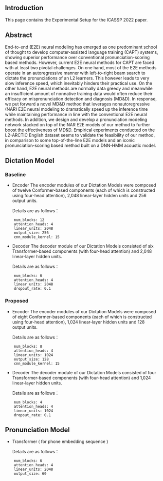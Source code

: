 ## Introduction
This page contains the Experimental Setup for the ICASSP 2022 paper.

## Abstract
End-to-end (E2E) neural modeling has emerged as one predominant school of thought to develop computer-assisted language training (CAPT) systems, showing superior performance over conventional pronunciation-scoring based methods. However, current E2E neural methods for CAPT are faced with at least two pivotal challenges. On one hand, most of the E2E methods operate in an autoregressive manner with left-to-right beam search to dictate the pronunciations of an L2 learners. This however leads to very slow inference speed, which inevitably hinders their practical use. On the other hand, E2E neural methods are normally data greedy and meanwhile an insufficient amount of nonnative training data would often reduce their efficacy on mispronunciation detection and diagnosis (MD&D). In response, we put forward a novel MD&D method that leverages nonautoregressive (NAR) E2E neural modeling to dramatically speed up the inference time while maintaining performance in line with the conventional E2E neural methods. In addition, we design and develop a pronunciation modeling network stacked on top of the NAR E2E models of our method to further boost the effectiveness of MD&D. Empirical experiments conducted on the L2-ARCTIC English dataset seems to validate the feasibility of our method, in comparison to some top-of-the-line E2E models and an iconic pronunciation-scoring based method built on a DNN-HMM acoustic model.

##  Dictation Model 
###  Baseline
- Encoder
The encoder modules of our Dictation Models were composed of twelve Conformer-based components (each of which is constructed using four-head attention), 2,048 linear-layer hidden units and 256 output units. 

    Details are as follows：
```
    num_blocks: 12
    attention_heads: 4
    linear_units: 2048
    output_size: 256
    cnn_module_kernel: 15
```
- Decoder
The decoder module of our Dictation Models consisted of six Transformer-based components (with four-head attention) and 2,048 linear-layer hidden units. 

    Details are as follows：
```
    num_blocks: 6
    attention_heads: 4
    linear_units: 2048
    dropout_rate: 0.1
```

###  Proposed
- Encoder
The encoder modules of our Dictation Models were composed of eight Conformer-based components (each of which is constructed using four-head attention), 1,024 linear-layer hidden units and 128 output units. 


    Details are as follows：
```
    num_blocks: 8
    attention_heads: 4
    linear_units: 1024
    output_size: 128
    cnn_module_kernel: 15
```
- Decoder
The decoder module of our Dictation Models consisted of four Transformer-based components (with four-head attention) and 1,024 linear-layer hidden units. 

    Details are as follows：
```
    num_blocks: 4
    attention_heads: 4
    linear_units: 1024
    dropout_rate: 0.1
```

##  Pronunciation Model 
- Transformer ( for phone embedding sequence ) 

    Details are as follows：
```
    num_blocks: 6
    attention_heads: 4
    linear_units: 2048
    output_size: 60
```
